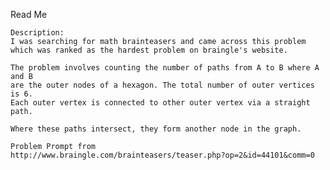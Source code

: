 Read Me

    Description:
    I was searching for math brainteasers and came across this problem
    which was ranked as the hardest problem on braingle's website.

    The problem involves counting the number of paths from A to B where A and B
    are the outer nodes of a hexagon. The total number of outer vertices is 6.
    Each outer vertex is connected to other outer vertex via a straight path.

    Where these paths intersect, they form another node in the graph.

    Problem Prompt from 
    http://www.braingle.com/brainteasers/teaser.php?op=2&id=44101&comm=0
